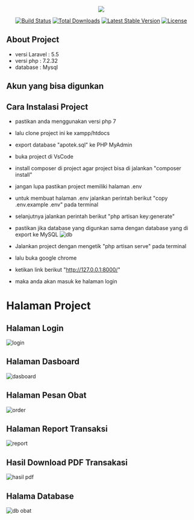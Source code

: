 <p align="center"><img src="https://laravel.com/assets/img/components/logo-laravel.svg"></p>

<p align="center">
<a href="https://travis-ci.org/laravel/framework"><img src="https://travis-ci.org/laravel/framework.svg" alt="Build Status"></a>
<a href="https://packagist.org/packages/laravel/framework"><img src="https://poser.pugx.org/laravel/framework/d/total.svg" alt="Total Downloads"></a>
<a href="https://packagist.org/packages/laravel/framework"><img src="https://poser.pugx.org/laravel/framework/v/stable.svg" alt="Latest Stable Version"></a>
<a href="https://packagist.org/packages/laravel/framework"><img src="https://poser.pugx.org/laravel/framework/license.svg" alt="License"></a>
</p>

## About Project
* versi Laravel : 5.5
* versi php : 7.2.32
* database : Mysql

## Akun yang bisa digunkan

## Cara Instalasi Project
* pastikan anda menggunakan versi php 7
* lalu clone project ini ke xampp/htdocs
* export database "apotek.sql" ke PHP MyAdmin
* buka project di VsCode
* install composer di project agar project bisa di jalankan "composer install"
* jangan lupa pastikan project memiliki halaman .env
* untuk membuat halaman .env jalankan perintah berikut "copy .env.example .env" pada terminal
* selanjutnya jalankan perintah berikut "php artisan key:generate"
* pastikan jika database yang digunkan sama dengan database yang di export ke MySQL
![db](https://user-images.githubusercontent.com/92254494/152670507-7b086956-0e83-4271-9410-e6023d7a385c.PNG)

* Jalankan project dengan mengetik "php artisan serve" pada terminal
* lalu buka google chrome
* ketikan link berikut "http://127.0.0.1:8000/"
* maka anda akan masuk ke halaman login

# Halaman Project
## Halaman Login
![login](https://user-images.githubusercontent.com/92254494/152669880-61f5dad3-2f11-4103-a90c-5ce030ca9c24.PNG)

## Halaman Dasboard
![dasboard](https://user-images.githubusercontent.com/92254494/152669893-f4fea346-eee1-4772-8c8c-3926ccda066c.PNG)

## Halaman Pesan Obat
![order](https://user-images.githubusercontent.com/92254494/152669898-359fcdda-939e-47c7-9aa2-fc3224ba8fe3.PNG)

## Halaman Report Transaksi
![report](https://user-images.githubusercontent.com/92254494/152669900-416bc94e-95cf-491d-83aa-ee59178340e9.PNG)

## Hasil Download PDF Transakasi
![hasil pdf](https://user-images.githubusercontent.com/92254494/152669904-d23db4e8-b8ad-4c5f-958d-4329f2f9ae76.PNG)

## Halama Database
![db obat](https://user-images.githubusercontent.com/92254494/152669908-6fc3e23b-a502-4b34-ab1f-9d0ea600541f.PNG)
